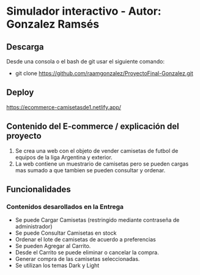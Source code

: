 # Simulador interactivo - Autor: Gonzalez Ramsés #

## Descarga ##
Desde una consola o el bash de git usar el siguiente comando:
- git clone https://github.com/raamgonzalez/ProyectoFinal-Gonzalez.git

## Deploy ##
https://ecommerce-camisetasde1.netlify.app/

## Contenido del E-commerce / explicación del proyecto ##
1. Se crea una web con el objeto de vender camisetas de futbol de equipos de la liga Argentina y exterior.
2. La web contiene un muestrario de camisetas pero se pueden cargas mas sumado a que tambien se pueden consultar y ordenar.

## Funcionalidades ##
### Contenidos desarollados en la Entrega ###
- Se puede Cargar Camisetas (restringido mediante contraseña de administrador)
- Se puede Consultar Camisetas en stock
- Ordenar el lote de camisetas de acuerdo a preferencias
- Se pueden Agregar al Carrito.
- Desde el Carrito se puede eliminar o cancelar la compra.
- Generar compra de las camisetas seleccionadas.
- Se utilizan los temas Dark y Light

